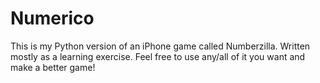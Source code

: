# Numerico
This is my Python version of an iPhone game called Numberzilla.
Written mostly as a learning exercise. Feel free to use any/all of it you want and make a better game!
